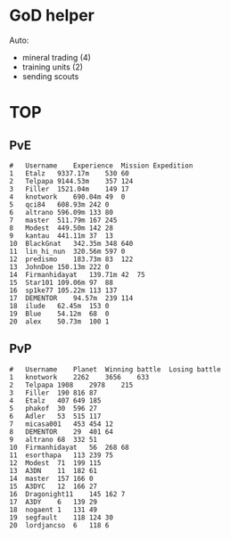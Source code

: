 # GoD helper
Auto:
* mineral trading (4)
* training units (2)
* sending scouts

# TOP
## PvE
	#	Username	Experience	Mission	Expedition
	1	Etalz	9337.17m	530	60
	2	Telpapa	9144.53m	357	124
	3	Filler	1521.04m	149	17
	4	knotwork	690.04m	49	0
	5	qci84	608.93m	242	0
	6	altrano	596.09m	133	80
	7	master	511.79m	167	245
	8	Modest	449.50m	142	28
	9	kantau	441.11m	37	13
	10	BlackGnat	342.35m	348	640
	11	lin_hi_nun	320.56m	597	0
	12	predismo	183.73m	83	122
	13	JohnDoe	150.13m	222	0
	14	Firmanhidayat	139.71m	42	75
	15	Star101	109.06m	97	88
	16	sp1ke77	105.22m	113	137
	17	DEMENTOR	94.57m	239	114
	18	ilude	62.45m	153	0
	19	Blue	54.12m	68	0
	20	alex	50.73m	100	1

## PvP
	#	Username	Planet	Winning battle	Losing battle
	1	knotwork	2262	3656	633
	2	Telpapa	1908	2978	215
	3	Filler	190	816	87
	4	Etalz	407	649	185
	5	phakof	30	596	27
	6	Adler	53	515	117
	7	micasa001	453	454	12
	8	DEMENTOR	29	401	64
	9	altrano	68	332	51
	10	Firmanhidayat	56	268	68
	11	esorthapa	113	239	75
	12	Modest	71	199	115
	13	A3DN	11	182	61
	14	master	157	166	0
	15	A3DYC	12	166	27
	16	Dragonight11	145	162	7
	17	A3DY	6	139	29
	18	nogaent	1	131	49
	19	segfault	118	124	30
	20	lordjancso	6	118	6